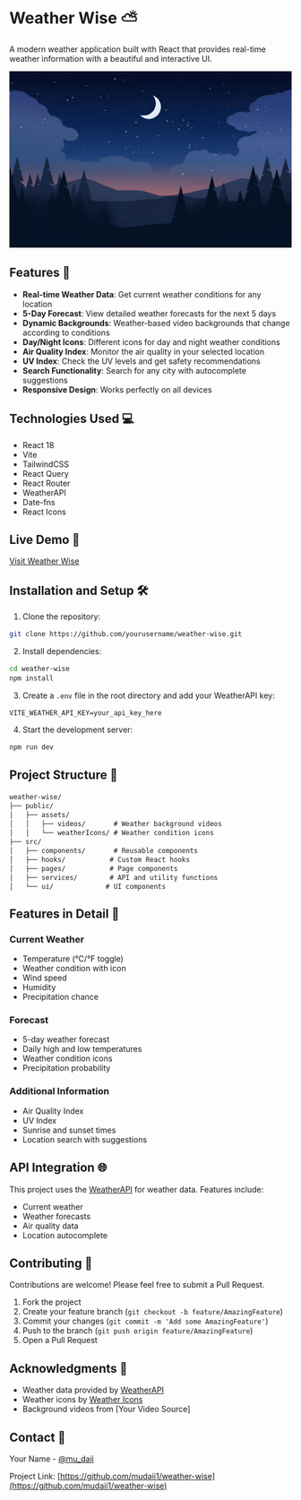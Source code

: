 # Weather Wise ⛅

A modern weather application built with React that provides real-time weather information with a beautiful and interactive UI.

![Weather Wise App](public/assets/home.jpg)

## Features 🌟

- **Real-time Weather Data**: Get current weather conditions for any location
- **5-Day Forecast**: View detailed weather forecasts for the next 5 days
- **Dynamic Backgrounds**: Weather-based video backgrounds that change according to conditions
- **Day/Night Icons**: Different icons for day and night weather conditions
- **Air Quality Index**: Monitor the air quality in your selected location
- **UV Index**: Check the UV levels and get safety recommendations
- **Search Functionality**: Search for any city with autocomplete suggestions
- **Responsive Design**: Works perfectly on all devices

## Technologies Used 💻

- React 18
- Vite
- TailwindCSS
- React Query
- React Router
- WeatherAPI
- Date-fns
- React Icons

## Live Demo 🚀

[Visit Weather Wise](https://weather-wise-mudais-projects.vercel.app/)

## Installation and Setup 🛠️

1. Clone the repository:

```bash
git clone https://github.com/yourusername/weather-wise.git
```

2. Install dependencies:

```bash
cd weather-wise
npm install
```

3. Create a `.env` file in the root directory and add your WeatherAPI key:

```env
VITE_WEATHER_API_KEY=your_api_key_here
```

4. Start the development server:

```bash
npm run dev
```

## Project Structure 📁

```
weather-wise/
├── public/
│   ├── assets/
│   │   ├── videos/       # Weather background videos
│   │   └── weatherIcons/ # Weather condition icons
├── src/
│   ├── components/       # Reusable components
│   ├── hooks/           # Custom React hooks
│   ├── pages/           # Page components
│   ├── services/        # API and utility functions
│   └── ui/             # UI components
```

## Features in Detail 📝

### Current Weather

- Temperature (°C/°F toggle)
- Weather condition with icon
- Wind speed
- Humidity
- Precipitation chance

### Forecast

- 5-day weather forecast
- Daily high and low temperatures
- Weather condition icons
- Precipitation probability

### Additional Information

- Air Quality Index
- UV Index
- Sunrise and sunset times
- Location search with suggestions

## API Integration 🌐

This project uses the [WeatherAPI](https://www.weatherapi.com/) for weather data. Features include:

- Current weather
- Weather forecasts
- Air quality data
- Location autocomplete

## Contributing 🤝

Contributions are welcome! Please feel free to submit a Pull Request.

1. Fork the project
2. Create your feature branch (`git checkout -b feature/AmazingFeature`)
3. Commit your changes (`git commit -m 'Add some AmazingFeature'`)
4. Push to the branch (`git push origin feature/AmazingFeature`)
5. Open a Pull Request

## Acknowledgments 🙏

- Weather data provided by [WeatherAPI](https://www.weatherapi.com/)
- Weather icons by [Weather Icons](https://erikflowers.github.io/weather-icons/)
- Background videos from [Your Video Source]

## Contact 📧

Your Name - [@mu_daii](https://x.com/mu_daii)

Project Link: [https://github.com/mudaii1/weather-wise](https://github.com/mudaii1/weather-wise)
